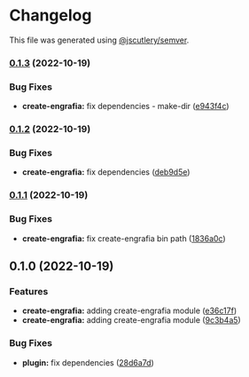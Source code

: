 # Changelog

This file was generated using [@jscutlery/semver](https://github.com/jscutlery/semver).

### [0.1.3](https://github.com/Jucian0/engrafia/compare/@engrafia/create-engrafia@0.1.2...@engrafia/create-engrafia@0.1.3) (2022-10-19)


### Bug Fixes

* **create-engrafia:** fix dependencies - make-dir ([e943f4c](https://github.com/Jucian0/engrafia/commit/e943f4cf26c6d22b6c1526ce1ca84cc38a44bd56))

### [0.1.2](https://github.com/Jucian0/engrafia/compare/@engrafia/create-engrafia@0.1.1...@engrafia/create-engrafia@0.1.2) (2022-10-19)


### Bug Fixes

* **create-engrafia:** fix dependencies ([deb9d5e](https://github.com/Jucian0/engrafia/commit/deb9d5e530cf0cf4395f59a003ecffce8c4890c6))

### [0.1.1](https://github.com/Jucian0/engrafia/compare/@engrafia/create-engrafia@0.1.0...@engrafia/create-engrafia@0.1.1) (2022-10-19)


### Bug Fixes

* **create-engrafia:** fix create-engrafia bin  path ([1836a0c](https://github.com/Jucian0/engrafia/commit/1836a0cd3302a9328bfa6664cbc048cfd35b9bbc))

## 0.1.0 (2022-10-19)


### Features

* **create-engrafia:** adding create-engrafia module ([e36c17f](https://github.com/Jucian0/engrafia/commit/e36c17f9ca182cc864a8b9cba84455789e0c286f))
* **create-engrafia:** adding create-engrafia module ([9c3b4a5](https://github.com/Jucian0/engrafia/commit/9c3b4a5b44aff47324fa7e1f43ee0163e28aa388))


### Bug Fixes

* **plugin:** fix dependencies ([28d6a7d](https://github.com/Jucian0/engrafia/commit/28d6a7d959dead0520715213c387879359bdd7f5))
